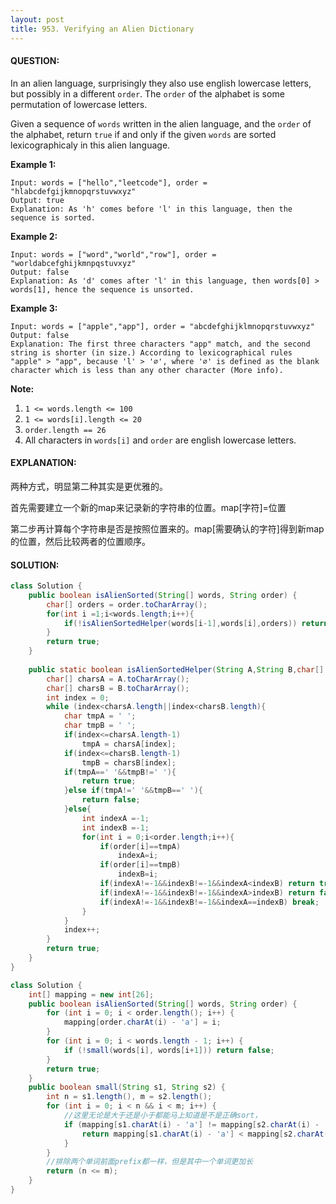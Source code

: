 ```yaml
---
layout: post
title: 953. Verifying an Alien Dictionary
---
```


#### QUESTION:

In an alien language, surprisingly they also use english lowercase letters, but possibly in a different `order`. The `order` of the alphabet is some permutation of lowercase letters.

Given a sequence of `words` written in the alien language, and the `order` of the alphabet, return `true` if and only if the given `words` are sorted lexicographicaly in this alien language.

**Example 1:**

```
Input: words = ["hello","leetcode"], order = "hlabcdefgijkmnopqrstuvwxyz"
Output: true
Explanation: As 'h' comes before 'l' in this language, then the sequence is sorted.
```

**Example 2:**

```
Input: words = ["word","world","row"], order = "worldabcefghijkmnpqstuvxyz"
Output: false
Explanation: As 'd' comes after 'l' in this language, then words[0] > words[1], hence the sequence is unsorted.
```

**Example 3:**

```
Input: words = ["apple","app"], order = "abcdefghijklmnopqrstuvwxyz"
Output: false
Explanation: The first three characters "app" match, and the second string is shorter (in size.) According to lexicographical rules "apple" > "app", because 'l' > '∅', where '∅' is defined as the blank character which is less than any other character (More info).
```

**Note:**

1. `1 <= words.length <= 100`
2. `1 <= words[i].length <= 20`
3. `order.length == 26`
4. All characters in `words[i]` and `order` are english lowercase letters.

#### EXPLANATION:

两种方式，明显第二种其实是更优雅的。

首先需要建立一个新的map来记录新的字符串的位置。map[字符]=位置

第二步再计算每个字符串是否是按照位置来的。map[需要确认的字符]得到新map的位置，然后比较两者的位置顺序。

#### SOLUTION:

```java
class Solution {
    public boolean isAlienSorted(String[] words, String order) {
        char[] orders = order.toCharArray();
        for(int i =1;i<words.length;i++){
            if(!isAlienSortedHelper(words[i-1],words[i],orders)) return false;
        }
        return true;
    }
    
    public static boolean isAlienSortedHelper(String A,String B,char[] order){
        char[] charsA = A.toCharArray();
        char[] charsB = B.toCharArray();
        int index = 0;
        while (index<charsA.length||index<charsB.length){
            char tmpA = ' ';
            char tmpB = ' ';
            if(index<=charsA.length-1)
                tmpA = charsA[index];
            if(index<=charsB.length-1)
                tmpB = charsB[index];
            if(tmpA==' '&&tmpB!=' '){
                return true;
            }else if(tmpA!=' '&&tmpB==' '){
                return false;
            }else{
                int indexA =-1;
                int indexB =-1;
                for(int i = 0;i<order.length;i++){
                    if(order[i]==tmpA)
                        indexA=i;
                    if(order[i]==tmpB)
                        indexB=i;
                    if(indexA!=-1&&indexB!=-1&&indexA<indexB) return true;
                    if(indexA!=-1&&indexB!=-1&&indexA>indexB) return false;
                    if(indexA!=-1&&indexB!=-1&&indexA==indexB) break;
                }
            }
            index++;
        }
        return true;
    }
}

class Solution {
    int[] mapping = new int[26];
    public boolean isAlienSorted(String[] words, String order) {
        for (int i = 0; i < order.length(); i++) {
            mapping[order.charAt(i) - 'a'] = i;
        }
        for (int i = 0; i < words.length - 1; i++) {
            if (!small(words[i], words[i+1])) return false;
        }
        return true;
    }
    public boolean small(String s1, String s2) {
        int n = s1.length(), m = s2.length();
        for (int i = 0; i < n && i < m; i++) {
            //这里无论是大于还是小于都能马上知道是不是正确sort，
            if (mapping[s1.charAt(i) - 'a'] != mapping[s2.charAt(i) - 'a']) {
                return mapping[s1.charAt(i) - 'a'] < mapping[s2.charAt(i) - 'a'];
            }
        }
        //排除两个单词前面prefix都一样，但是其中一个单词更加长
        return (n <= m);
    }
}

```

